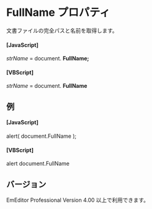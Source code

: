 # FullName プロパティ

文書ファイルの完全パスと名前を取得します。

#### \[JavaScript\]

_strName_ = document. **FullName;**

#### \[VBScript\]

_strName_ = document. **FullName**

## 例

#### \[JavaScript\]

alert( document.FullName );

#### \[VBScript\]

alert document.FullName

## バージョン

EmEditor Professional Version 4.00 以上で利用できます。